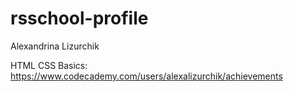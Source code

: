 # rsschool-profile

Alexandrina Lizurchik

HTML CSS Basics: https://www.codecademy.com/users/alexalizurchik/achievements

